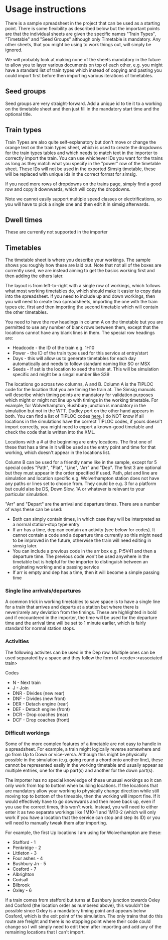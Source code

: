 # Usage instructions
There is a sample spreadsheet in the project that can be used as a starting point. There is some flexibility as described below but the important points are that the individual sheets are given the specific names "Train Types", "Timetable" and "Seed Groups" although only Timetable is mandatory. Any other sheets, that you might be using to work things out, will simply be ignored.

We will probably look at making none of the sheets mandatory in the future to allow you to layer various documents on top of each other, e.g. you might have a standard list of train types which instead of copying and pasting you could import first before then importing various iterations of timetables.

## Seed groups
Seed groups are very straight-forward. Add a unique id to tie it to a working on the timetable sheet and then just fill in the mandatory start time and the optional title.

## Train types
Train Types are also quite self-explanatory but don't move or change the orange text on the train types sheet, which is used to create the dropdowns for the train types tables and which needs to match text in the importer to correctly import the train. You can use whichever IDs you want for the trains as long as they match what you specify in the "power" row of the timetable sheet. These IDs will not be used in the exported Simsig timetable, these will be replaced with unique ids in the correct format for simsig.

If you need more rows of dropdowns on the trains page, simply find a good row and copy it downwards, which will copy the dropdowns.

Note we cannot easily support multiple speed classes or electrifications, so you will have to pick a single one and then edit it in simsig afterwards.

## Dwell times
These are currently not supported in the importer

## Timetables
The timetable sheet is where you describe your workings. The sample shows you roughly how these are laid out. Note that not all of the boxes are currently used, we are instead aiming to get the basics working first and then adding the others later.

The layout is from left-to-right with a single row of workings, which follows what most working timetables do, which should make it easier to copy data into the spreadsheet. If you need to include up and down workings, then you will need to create two spreadsheets, importing the one with the train types etc. first and then importing the second timetable which will contain the other timetables.

You need to have the row headings in column A on the timetable but you are permitted to use any number of blank rows between them, except that the locations cannot have any blank lines in them. The special row headings are:

* Headcode - the ID of the train e.g. 1H10
* Power - the ID of the train type used for this service at entry/start
* Days - this will allow us to generate timetables for each day automatically and needs to follow standard naming like SO or MSX
* Seeds - If set is the location to seed the train at. This will be simulation specific and might be a singal number like S39

The locations go across two columns, A and B. Column A is the TIPLOC code for the location that you are timing the train at. The Simsig manuals will describe which timing points are mandatory for validation purposes which might or might not line up with timings in the working timetable. For example, for Wolverhampton, Bushbury junction is mandatory in the simulation but not in the WTT. Dudley port on the other hand appears in both. You can find a list of TIPLOC codes [here](http://www.railwaycodes.org.uk/crs/crs0.shtm). I do NOT know if all locations in the simulations have the correct TIPLOC codes, if yours doesn't import correctly, you might need to export a known-good timetable and check the code that is written into the XML.

Locations with a # at the beginning are entry locations. The first one of these that has a time in it will be used as the entry point and time for that working, which doesn't appear in the locations list.

Column B can be used for a friendly name like in the sample, except for 5 special codes "Path", "Plat", "Line", "Arr" and "Dep". The first 3 are optional but they must appear in the order specified if used. Path, plat and line are simulation and location specific e.g. Wolverhampton station does not have any paths or lines set to choose from. They could be e.g. 3 for a platform but could also be DS, Down Slow, 1A or whatever is relevant to your particular simulation.

"Arr" and "Depart" are the arrival and departure times. There are a number of ways these can be used:
* Both can simply contain times, in which case they will be interpreted as a normal station-stop type entry
* If arr has a time, dep can contain an activity (see below for codes). It cannot contain a code and a departure time currently so this might need to be improved in the future, otherwise the train will need editing in simsig later.
* You can include a previous code in the arr box e.g. P:5V41 and then a departure time. The previous code won't be used anywhere in the timetable but is helpful for the importer to distinguish between an originating working and a passing service
* If arr is empty and dep has a time, then it will become a simple passing time

### Single line arrivals/departures
A common trick in working timetables to save space is to have a single line for a train that arrives and departs at a station but where there is never/rarely any deviation from the timings. These are highlighted in bold and if encountered in the importer, the time will be used for the departure time and the arrival time will be set to 1 minute earlier, which is fairly standard for normal station stops.

### Activities
The following activites can be used in the Dep row. Multiple ones can be used separated by a space and they follow the form of &lt;code>:&lt;associated train>

Codes
* N - Next train
* J - Join
* DNR - Divides (new rear)
* DNF - Divides (new front)
* DER - Detach engine (rear)
* DEF - Detach engine (front)
* DCR - Drop coaches (rear)
* DCF - Drop coaches (front)

### Difficult workings
Some of the more complex features of a timetable are not easy to handle in a spreadsheet. For example, a train might logically reverse somewhere and go from Up to Down or vice-versa. Although this might be physically possible in the simulation (e.g. going round a chord onto another line), these cannot be represented easily in the working timetable and usually appear as multiple entries, one for the up part(s) and another for the down part(s).

The importer has no special knowledge of these unusual workings so it can only work from top to bottom when building locations. If the locations that are mandatory allow your working to physically change direction while still moving top to bottom of the timeable, then the working will import fine. If it would effectively have to go downwards and then move back up, even if you use the correct times, this won't work. Instead, you will need to either enter it as two separate workings like 1M10-1 and 1M10-2 (which will only work if you have a location that the service can stop and step its ID) or you will need to manually tweak them after importing.

For example, the first Up locations I am using for Wolverhampton are these:

* Stafford - 1
* Penkridge - 2
* Littleton - 3
* Four ashes - 4
* Bushbury Jn - 5
* Cosford - 7
* Albrighton
* Codsall
* Bilbrook
* Oxley - 6

If a train comes from stafford but turns at Bushbury junction towards Oxley and Cosford (the location order as numbered above), this wouldn't be possible since Oxley is a mandatory timing point and appears below Cosford, which is the exit point of the simulation. The only trains that do this route are freight and there is no stopping point where their code could change so I will simply need to edit them after importing and add any of the remaining locations that I can't import.